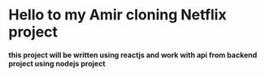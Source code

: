 # Hello to my Amir cloning Netflix project
#### this project will be written using reactjs and work with api from backend project using nodejs project
